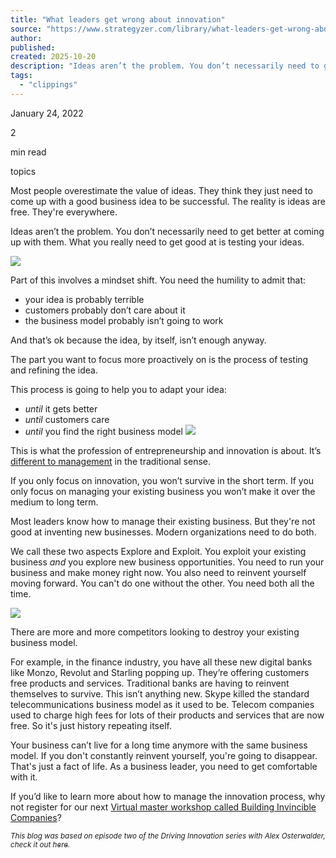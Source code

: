 ```yaml
---
title: "What leaders get wrong about innovation"
source: "https://www.strategyzer.com/library/what-leaders-get-wrong-about-innovation"
author:
published:
created: 2025-10-20
description: "Ideas aren’t the problem. You don’t necessarily need to get better at coming up with them. What you really need to get good at is testing your ideas."
tags:
  - "clippings"
---
```

January 24, 2022

2

min read

topics

Most people overestimate the value of ideas. They think they just need to come up with a good business idea to be successful. The reality is ideas are free. They're everywhere.

Ideas aren’t the problem. You don’t necessarily need to get better at coming up with them. What you really need to get good at is testing your ideas.

![](https://cdn.prod.website-files.com/64830736e7f43d491d70ef30/649c1b60c0f2409564e8e823_IRKa5UeCCzxJLaRIUm5SBqzQBehBVoMRqa6T7GEQdIPfoOURUlgQX9T6HZv8DFCBEFwa6e_mcjNl-myX_r4BarlawuhhPZkFZ4YRBldokjExThgSkcsdwNnoiqryd_ou_AQ2Ou6O.png)

Part of this involves a mindset shift. You need the humility to admit that:

- your idea is probably terrible
- customers probably don’t care about it
- the business model probably isn’t going to work

And that’s ok because the idea, by itself, isn’t enough anyway.

The part you want to focus more proactively on is the process of testing and refining the idea.

This process is going to help you to adapt your idea:

- *until* it gets better
- *until* customers care
- *until* you find the right business model
![](https://cdn.prod.website-files.com/64830736e7f43d491d70ef30/64de2e23f0e69c6b86dadd1f_Blog%20-%20How%20companies%20can%20develop%20-%20support-img1.webp)

This is what the profession of entrepreneurship and innovation is about. It’s [different to management](https://www.strategyzer.com/blog/the-explore-and-exploit-continuum) in the traditional sense.

If you only focus on innovation, you won’t survive in the short term. If you only focus on managing your existing business you won’t make it over the medium to long term.

Most leaders know how to manage their existing business. But they're not good at inventing new businesses. Modern organizations need to do both.

We call these two aspects Explore and Exploit. You exploit your existing business *and* you explore new business opportunities. You need to run your business and make money right now. You also need to reinvent yourself moving forward. You can't do one without the other. You need both all the time.

![](https://cdn.prod.website-files.com/64830736e7f43d491d70ef30/6483105ecf706ae28400c912_AWqkTcymFa3PAJDbbwW7D6Wmw-PukDrc0POT6QJ_ZdAaJTZEG_yMsewQ7fX2OVqNCMOCGt_L7xqsAyNsSi2aDYQv5CpV1hLQxpN6wXs09wWon2B9gsX9wupo_OTcFYffX__gW1pF.png)

There are more and more competitors looking to destroy your existing business model.

For example, in the finance industry, you have all these new digital banks like Monzo, Revolut and Starling popping up. They’re offering customers free products and services. Traditional banks are having to reinvent themselves to survive. This isn’t anything new. Skype killed the standard telecommunications business model as it used to be. Telecom companies used to charge high fees for lots of their products and services that are now free. So it's just history repeating itself.

Your business can’t live for a long time anymore with the same business model. If you don't constantly reinvent yourself, you're going to disappear. That's just a fact of life. As a business leader, you need to get comfortable with it.

If you’d like to learn more about how to manage the innovation process, why not register for our next [Virtual master workshop called Building Invincible Companies](https://www.strategyzer.com/training/virtual-master%20workshop-building-invincible-companies)?

*<sub>This blog was based on episode two of the Driving Innovation series with Alex Osterwalder, check it out </sub>* [*<sub>here</sub>*](https://youtu.be/W3YRbVrfp7g)*<sub>.</sub>*